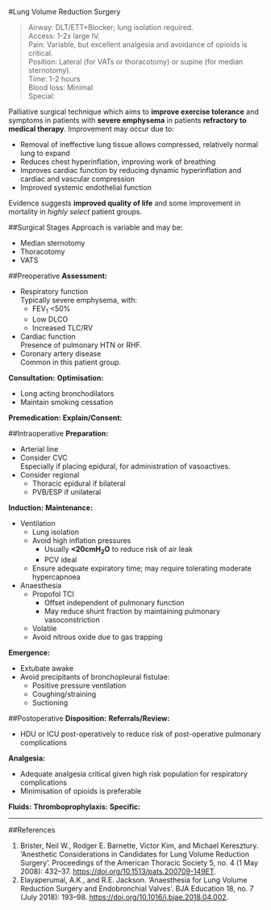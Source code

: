 #Lung Volume Reduction Surgery

>Airway: DLT/ETT+Blocker; lung isolation required. <br>
>Access: 1-2x large IV. <br>
>Pain: Variable, but excellent analgesia and avoidance of opioids is critical. <br>
>Position: Lateral (for VATs or thoracotomy) or supine (for median sternotomy). <br>
>Time: 1-2 hours <br>
>Blood loss: Minimal <br>
>Special:

Palliative surgical technique which aims to **improve exercise tolerance** and symptoms in patients with **severe emphysema** in patients **refractory to medical therapy**. Improvement may occur due to:
* Removal of ineffective lung tissue allows compressed, relatively normal lung to expand
* Reduces chest hyperinflation, improving work of breathing
* Improves cardiac function by reducing dynamic hyperinflation and cardiac and vascular compression
* Improved systemic endothelial function


Evidence suggests **improved quality of life** and some improvement in mortality in *highly select* patient groups.


##Surgical Stages
Approach is variable and may be:
* Median sternotomy
* Thoracotomy
* VATS


##Preoperative
**Assessment:**
* Respiratory function  
Typically severe emphysema, with:
	* FEV<sub>1</sub> <50%
	* Low DLCO
	* Increased TLC/RV
* Cardiac function  
Presence of pulmonary HTN or RHF.
* Coronary artery disease  
Common in this patient group.


**Consultation:**
**Optimisation:**
* Long acting bronchodilators
* Maintain smoking cessation


**Premedication:**
**Explain/Consent:**

##Intraoperative
**Preparation:**
* Arterial line
* Consider CVC  
Especially if placing epidural, for administration of vasoactives.
* Consider regional
	* Thoracic epidural if bilateral
	* PVB/ESP if unilateral

**Induction:**
**Maintenance:**
* Ventilation
	* Lung isolation
	* Avoid high inflation pressures  
		* Usually **<20cmH<sub>2</sub>O** to reduce risk of air leak
		* PCV ideal
	* Ensure adequate expiratory time; may require tolerating moderate hypercapnoea
* Anaesthesia
	* Propofol TCI  
		* Offset independent of pulmonary function
		* May reduce shunt fraction by maintaining pulmonary vasoconstriction
	* Volatile
	* Avoid nitrous oxide due to gas trapping

**Emergence:**
* Extubate awake
* Avoid precipitants of bronchopleural fistulae:
	* Positive pressure ventilation
	* Coughing/straining
	* Suctioning

##Postoperative
**Disposition:**
**Referrals/Review:**
* HDU or ICU post-operatively to reduce risk of post-operative pulmonary complications

**Analgesia:**
* Adequate analgesia critical given high risk population for respiratory complications
* Minimisation of opioids is preferable

**Fluids:**
**Thromboprophylaxis:**
**Specific:**

---
##References
1. Brister, Neil W., Rodger E. Barnette, Victor Kim, and Michael Keresztury. ‘Anesthetic Considerations in Candidates for Lung Volume Reduction Surgery’. Proceedings of the American Thoracic Society 5, no. 4 (1 May 2008): 432–37. https://doi.org/10.1513/pats.200709-149ET.
2. Elayaperumal, A.K., and R.E. Jackson. ‘Anaesthesia for Lung Volume Reduction Surgery and Endobronchial Valves’. BJA Education 18, no. 7 (July 2018): 193–98. https://doi.org/10.1016/j.bjae.2018.04.002.

